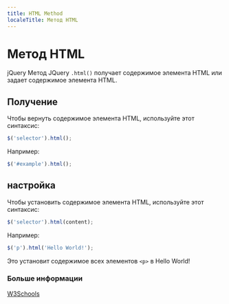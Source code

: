 ```yaml
---
title: HTML Method
localeTitle: Метод HTML
---
```

# Метод HTML
jQuery
Метод JQuery `.html()` получает содержимое элемента HTML или задает содержимое элемента HTML.

## Получение

Чтобы вернуть содержимое элемента HTML, используйте этот синтаксис:

```javascript
$('selector').html(); 
```

Например:

```javascript
$('#example').html(); 
```

## настройка

Чтобы установить содержимое элемента HTML, используйте этот синтаксис:

```javascript
$('selector').html(content); 
```

Например:

```javascript
$('p').html('Hello World!'); 
```

Это установит содержимое всех элементов `<p>` в Hello World!

### Больше информации

[W3Schools](https://www.w3schools.com/jquery/html_html.asp)
